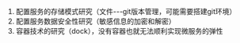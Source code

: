 1. 配置服务的存储模式研究（文件---git版本管理，可能需要搭建git环境）   
2. 配置服务数据安全性研究（敏感信息的加密和解密）  
3. 容器技术的研究（dock），没有容器也就无法顺利实现微服务的弹性  
